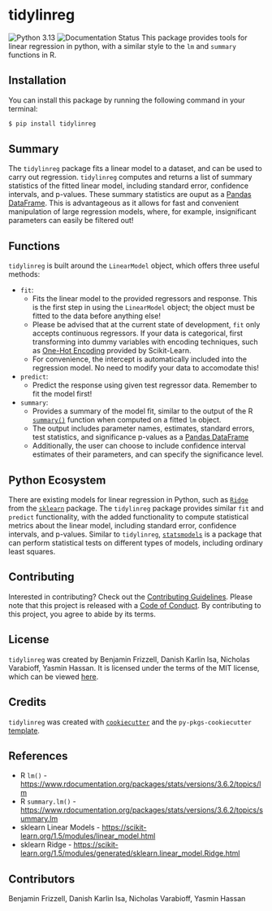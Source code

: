 # tidylinreg
![Python 3.13](https://img.shields.io/badge/python-3.13-blue?style=flat&link=https%3A%2F%2Fwww.python.org%2Fdownloads%2Frelease%2Fpython-3130%2F%3Ffeatured_on%3Dpythonbytes)
![Documentation Status](https://readthedocs.org/projects/tidylinreg/badge/?version=latest)
This package provides tools for linear regression in python,
with a similar style to the `lm` and `summary` functions in R.

## Installation
You can install this package by running the following command in your terminal:
```bash
$ pip install tidylinreg
```

## Summary

The `tidylinreg` package fits a linear model to a dataset, and can be used to carry out regression. 
`tidylinreg` computes and returns a list of summary statistics of the fitted linear model, including standard error, confidence intervals, and p-values.
These summary statistics are ouput as a [Pandas DataFrame](https://pandas.pydata.org/pandas-docs/stable/reference/api/pandas.DataFrame.html). This is advantageous as it allows for fast and convenient manipulation of large regression models,
where, for example, insignificant parameters can easily be filtered out!

## Functions

`tidylinreg` is built around the `LinearModel` object, which offers three useful methods:

- `fit`:
    - Fits the linear model to the provided regressors and response. This is the first step in using the `LinearModel` object; 
    the object must be fitted to the data before anything else!
    - Please be advised that at the current state of development, `fit` only accepts continuous regressors. If your data is categorical,
    first transforming into dummy variables with encoding techniques, such as [One-Hot Encoding](https://scikit-learn.org/stable/modules/generated/sklearn.preprocessing.OneHotEncoder.html)
    provided by Scikit-Learn.
    - For convenience, the intercept is automatically included into the regression model. No need to modify your data to accomodate this!
- `predict`:
    - Predict the response using given test regressor data. Remember to fit the model first!
- `summary`:
    - Provides a summary of the model fit, similar to the output of the R [`summary()`](https://www.rdocumentation.org/packages/stats/versions/3.6.2/topics/summary.lm) function when computed on a fitted `lm` object.
    - The output includes parameter names, estimates, standard errors, test statistics, and significance p-values as a [Pandas DataFrame](https://pandas.pydata.org/pandas-docs/stable/reference/api/pandas.DataFrame.html)
    - Additionally, the user can choose to include confidence interval estimates of their parameters, and can specify the significance level.

## Python Ecosystem

There are existing models for linear regression in Python, such as [`Ridge`](https://scikit-learn.org/1.5/modules/generated/sklearn.linear_model.Ridge.html) from the [`sklearn`](https://scikit-learn.org/1.5/index.html) package. 
The `tidylinreg` package provides similar `fit` and `predict` functionality,
with the added functionality to compute statistical metrics about the linear model, including standard error, confidence intervals, and p-values.
Similar to `tidylinreg`, [`statsmodels`](https://www.statsmodels.org/stable/index.html) is a package that can perform statistical tests on different types of models,
including ordinary least squares.

## Contributing

Interested in contributing? Check out the [Contributing Guidelines](https://github.com/UBC-MDS/tidylinreg/blob/main/CONTRIBUTING.md).
Please note that this project is released with a [Code of Conduct](https://github.com/UBC-MDS/tidylinreg/blob/main/CONDUCT.md).
By contributing to this project, you agree to abide by its terms.


## License

`tidylinreg` was created by Benjamin Frizzell, Danish Karlin Isa, Nicholas Varabioff, Yasmin Hassan. It is licensed under the terms of the MIT license,
which can be viewed [here](https://github.com/UBC-MDS/passwordler/blob/main/LICENSE).

## Credits

`tidylinreg` was created with [`cookiecutter`](https://cookiecutter.readthedocs.io/en/latest/) and the `py-pkgs-cookiecutter` [template](https://github.com/py-pkgs/py-pkgs-cookiecutter).

## References

- R `lm()` - https://www.rdocumentation.org/packages/stats/versions/3.6.2/topics/lm
- R `summary.lm()` - https://www.rdocumentation.org/packages/stats/versions/3.6.2/topics/summary.lm
- sklearn Linear Models - https://scikit-learn.org/1.5/modules/linear_model.html
- sklearn Ridge - https://scikit-learn.org/1.5/modules/generated/sklearn.linear_model.Ridge.html


## Contributors

Benjamin Frizzell, Danish Karlin Isa, Nicholas Varabioff, Yasmin Hassan